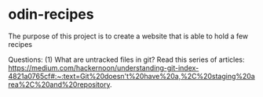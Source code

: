 # odin-recipes
The purpose of this project is to create a website that is able to hold a few recipes

Questions:
(1) What are untracked files in git?
	Read this series of articles: https://medium.com/hackernoon/understanding-git-index-4821a0765cf#:~:text=Git%20doesn't%20have%20a,%2C%20staging%20area%2C%20and%20repository.
